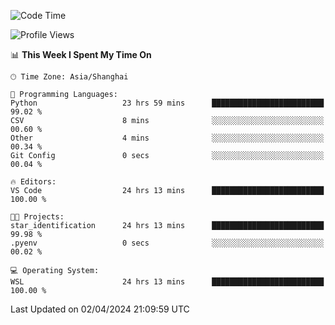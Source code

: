 <!--START_SECTION:waka-->
![Code Time](http://img.shields.io/badge/Code%20Time-1%2C595%20hrs%2055%20mins-blue)

![Profile Views](http://img.shields.io/badge/Profile%20Views-0-blue)

📊 **This Week I Spent My Time On** 

```text
🕑︎ Time Zone: Asia/Shanghai

💬 Programming Languages: 
Python                   23 hrs 59 mins      █████████████████████████   99.02 % 
CSV                      8 mins              ░░░░░░░░░░░░░░░░░░░░░░░░░   00.60 % 
Other                    4 mins              ░░░░░░░░░░░░░░░░░░░░░░░░░   00.34 % 
Git Config               0 secs              ░░░░░░░░░░░░░░░░░░░░░░░░░   00.04 % 

🔥 Editors: 
VS Code                  24 hrs 13 mins      █████████████████████████   100.00 % 

🐱‍💻 Projects: 
star_identification      24 hrs 13 mins      █████████████████████████   99.98 % 
.pyenv                   0 secs              ░░░░░░░░░░░░░░░░░░░░░░░░░   00.02 % 

💻 Operating System: 
WSL                      24 hrs 13 mins      █████████████████████████   100.00 % 
```


 Last Updated on 02/04/2024 21:09:59 UTC
<!--END_SECTION:waka-->